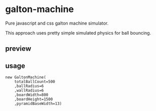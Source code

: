 # galton-machine
Pure javascript and css galton machine simulator.

This approach uses pretty simple simulated physics for ball bouncing.

## preview

## usage

```
new GaltonMachine(
    totalBallCount=500
    ,ballRadius=6
    ,wallRadius=6
    ,boardWidth=800
    ,boardHeight=1500
    ,pyramidBaseWidth=13)
```
